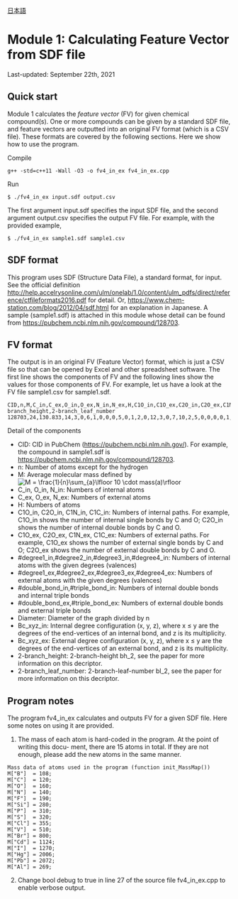 [日本語](Readme_ja.md)

# Module 1: Calculating Feature Vector from SDF file

Last-updated: September 22th, 2021

## Quick start

Module 1 calculates the *feature vector* (FV) for given chemical compound(s).
One or more compounds can be given by a standard SDF file,
and feature vectors are outputted into an original FV format (which is a CSV file).
These formats are covered by the following sections.
Here we show how to use the program.

Compile
```
g++ -std=c++11 -Wall -O3 -o fv4_in_ex fv4_in_ex.cpp
```
Run
```
$ ./fv4_in_ex input.sdf output.csv
```
The first argument input.sdf specifies the input SDF file, and the second argument
output.csv specifies the output FV file. For example, with the provided example,
```
$ ./fv4_in_ex sample1.sdf sample1.csv
```

## SDF format

This program uses SDF (Structure Data File), a standard format, for input.
See the official definition http://help.accelrysonline.com/ulm/onelab/1.0/content/ulm_pdfs/direct/reference/ctfileformats2016.pdf for detail.
Or, https://www.chem-station.com/blog/2012/04/sdf.html for an explanation in Japanese.
A sample (sample1.sdf) is attached in this module whose detail can be found from https://pubchem.ncbi.nlm.nih.gov/compound/128703.

## FV format

The output is in an original FV (Feature Vector) format, which is just a CSV file so that can
be opened by Excel and other spreadsheet software.
The first line shows the components of FV and the following lines show the values
for those components of FV.
For example, let us have a look at the FV file sample1.csv for sample1.sdf.
```
CID,n,M,C_in,C_ex,O_in,O_ex,N_in,N_ex,H,C1O_in,C1O_ex,C2O_in,C2O_ex,C1N_in,C1N_ex,C1C_in,C1C_ex,#degree1_in,#degree1_ex,#degree2_in,#degree2_ex,#degree3_in,#degree3_ex,#degree4_in,#degree4_ex,#double_bond_in,#double_bond_ex,#triple_bond_in,#triple_bond_ex,Diameter,Bc_121_in,Bc_121_ex,Bc_122_in,Bc_122_ex,Bc_123_in,Bc_123_ex,Bc_131_in,Bc_131_ex,Bc_132_in,Bc_132_ex,Bc_141_in,Bc_141_ex,Bc_221_in,Bc_221_ex,Bc_222_in,Bc_222_ex,Bc_223_in,Bc_223_ex,Bc_231_in,Bc_231_ex,Bc_232_in,Bc_232_ex,Bc_241_in,Bc_241_ex,Bc_331_in,Bc_331_ex,Bc_332_in,Bc_332_ex,Bc_341_in,Bc_341_ex,Bc_441_in,Bc_441_ex,2-branch_height,2-branch_leaf_number
128703,24,130.833,14,3,0,6,1,0,0,0,5,0,1,2,0,12,3,0,7,10,2,5,0,0,0,0,1,0,0,0.75,0,2,0,0,0,0,0,4,0,1,0,0,9,1,0,0,0,0,1,1,0,0,0,0,4,0,0,0,0,0,0,0,1,2
```

Detail of the components
+ CID:  CID in PubChem (https://pubchem.ncbi.nlm.nih.gov/). For example, the compound in sample1.sdf is
https://pubchem.ncbi.nlm.nih.gov/compound/128703.
+ n: Number of atoms except for the hydrogen
+ M: Average molecular mass defined by  
![M = \frac{1}{n}\sum_{a}\lfloor 10 \cdot mass(a)\rfloor](https://render.githubusercontent.com/render/math?math=%5Cdisplaystyle+M+%3D+%5Cfrac%7B1%7D%7Bn%7D%5Csum_%7Ba%7D%5Clfloor+10+%5Ccdot+mass%28a%29%5Crfloor)
+ C_in, O_in, N_in: Numbers of internal atoms
+ C_ex, O_ex, N_ex: Numbers of external atoms
+ H: Numbers of atoms
+ C1O_in, C2O_in, C1N_in, C1C_in: Numbers of internal paths. For example, C1O_in shows the number of internal single bonds
by C and O; C2O_in shows the number of internal double bonds by C and O.
+ C1O_ex, C2O_ex, C1N_ex, C1C_ex: Numbers of external paths. For example, C1O_ex shows the number of external single
bonds by C and O; C2O_ex shows the number of external double bonds by C and O.
+ #degree1_in,#degree2_in,#degree3_in,#degree4_in: Numbers of internal atoms with the given degrees (valences)
+ #degree1_ex,#degree2_ex,#degree3_ex,#degree4_ex: Numbers of external atoms with the given degrees (valences)
+ #double_bond_in,#triple_bond_in: Numbers of internal double bonds and internal triple bonds
+ #double_bond_ex,#triple_bond_ex: Numbers of external double bonds and external triple bonds
+ Diameter: Diameter of the graph divided by n
+ Bc_xyz_in: Internal degree configuration (x, y, z), where x ≤ y are the degrees of the end-vertices of an internal bond, and z is its multiplicity.
+ Bc_xyz_ex: External degree configuration (x, y, z), where x ≤ y are the degrees of the end-vertices of an external bond, and z is its multiplicity.
+ 2-branch_height: 2-branch-height bh_2, see the paper for more information on this decriptor.
+ 2-branch_leaf_number: 2-branch-leaf-number bl_2, see the paper for more information on this decriptor.

## Program notes
The program fv4_in_ex calculates and outputs FV for a given SDF file. Here some notes on
using it are provided.
1. The mass of each atom is hard-coded in the program. At the point of writing this docu-
ment, there are 15 atoms in total. If they are not enough, please add the new atoms in the same manner.
```
Mass data of atoms used in the program (function init_MassMap())
M["B"]  = 108;
M["C"]  = 120;
M["O"]  = 160;
M["N"]  = 140;
M["F"]  = 190;
M["Si"] = 280;
M["P"]  = 310;
M["S"]  = 320;
M["Cl"] = 355;
M["V"]  = 510;
M["Br"] = 800;
M["Cd"] = 1124;
M["I"]  = 1270;
M["Hg"] = 2006;
M["Pb"] = 2072;
M["Al"] = 269;
```
2. Change bool debug to true in line 27 of the source file fv4_in_ex.cpp to enable verbose output.
